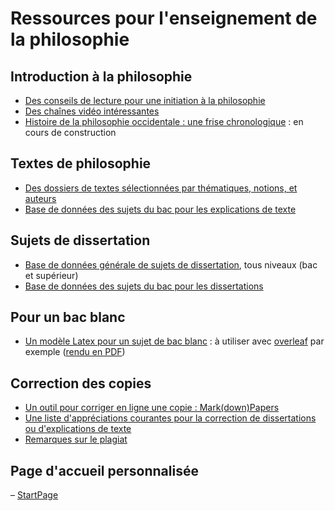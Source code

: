 # Ressources pour l'enseignement de la philosophie

## Introduction à la philosophie

- [Des conseils de lecture pour une initiation à la philosophie](https://github.com/eyssette/ressources-generales-enseignement-philosophie/blob/master/conseils-lectures-initiation-philosophie.md)
- [Des chaînes vidéo intéressantes](https://github.com/eyssette/ressources-generales-enseignement-philosophie/blob/master/chaines-video-interessantes.md)
- [Histoire de la philosophie occidentale : une frise chronologique](https://eyssette.github.io/timelines/philosophie-occidentale.html) : en cours de construction

## Textes de philosophie

- [Des dossiers de textes sélectionnées par thématiques, notions, et auteurs](https://eyssette.github.io/dossiers/)
- [Base de données des sujets du bac pour les explications de texte ](https://eyssette.github.io/sujets-philosophie-bac/explications.html)

## Sujets de dissertation

- [Base de données générale de sujets de dissertation](https://eyssette.github.io/sujets-philosophie/), tous niveaux (bac et supérieur)
- [Base de données des sujets du bac pour les dissertations](https://eyssette.github.io/sujets-philosophie-bac/dissertations.html)

## Pour un bac blanc
- [Un modèle Latex pour un sujet de bac blanc](https://github.com/eyssette/ressources-generales-enseignement-philosophie/blob/master/modele-bac-blanc.tex) : à utiliser avec [overleaf](https://www.overleaf.com/) par exemple ([rendu en PDF](https://latexonline.cc/compile?url=https%3A%2F%2Fraw.githubusercontent.com%2Feyssette%2Fressources-generales-enseignement-philosophie%2Fmaster%2Fmodele-bac-blanc.tex&trackId=1593107675825))

## Correction des copies
- [Un outil pour corriger en ligne une copie : Mark(down)Papers](https://eyssette.github.io/mark-down-papers/)
- [Une liste d'appréciations courantes pour la correction de dissertations ou d'explications de texte](https://github.com/eyssette/ressources-generales-enseignement-philosophie/blob/master/liste-appreciations-courantes.md)
- [Remarques sur le plagiat](https://github.com/eyssette/ressources-generales-enseignement-philosophie/blob/master/remarques-sur-le-plagiat.md)

## Page d'accueil personnalisée

– [StartPage](https://eyssette.github.io/start-page/)
